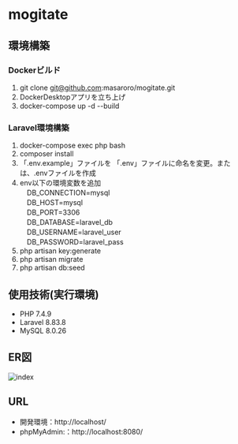 # mogitate

## 環境構築
### Dockerビルド
1. git clone git@github.com:masaroro/mogitate.git
2. DockerDesktopアプリを立ち上げ
3. docker-compose up -d --build
   
### Laravel環境構築
1. docker-compose exec php bash
2. composer install
3. 「.env.example」ファイルを 「.env」ファイルに命名を変更。または、.envファイルを作成
4. env以下の環境変数を追加  
　DB_CONNECTION=mysql<br>
　DB_HOST=mysql<br>
　DB_PORT=3306<br>
　DB_DATABASE=laravel_db<br>
　DB_USERNAME=laravel_user<br>
　DB_PASSWORD=laravel_pass<br>
6. php artisan key:generate
7. php artisan migrate
8. php artisan db:seed

## 使用技術(実行環境)
- PHP 7.4.9
- Laravel 8.83.8
- MySQL 8.0.26

## ER図
![index](https://github.com/user-attachments/assets/1cabd94f-61c3-4785-a35a-b957ec4eb04d)


## URL
- 開発環境：http://localhost/
- phpMyAdmin:：http://localhost:8080/
